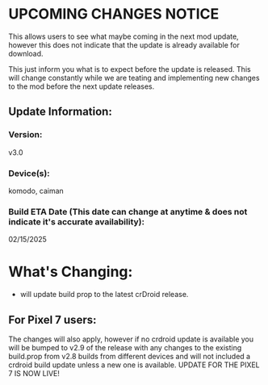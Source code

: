 # UPCOMING CHANGES NOTICE
This allows users to see what maybe coming in the next mod update, however this does not indicate that the update is already available for download.

This just inform you what is to expect before the update is released. This will change constantly while we are teating and implementing new changes to the mod before the next update releases.


## Update Information:

### Version:
v3.0

### Device(s):
komodo, caiman 

### Build ETA Date (This date can change at anytime & does not indicate it's accurate availability):
02/15/2025

# What's Changing:
- will update build prop to the latest crDroid release.

## For Pixel 7 users:
The changes will also apply, however if no crdroid update is available you will be bumped to v2.9 of the release with any changes to the existing build.prop from v2.8 builds from different devices and will not included a crdroid build update unless a new one is available. UPDATE FOR THE PIXEL 7 IS NOW LIVE!
